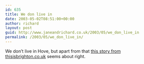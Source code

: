 ```yaml
---
id: 635
title: We don live in
date: 2003-05-02T08:51:00+00:00
author: richard
layout: post
guid: http://www.janeandrichard.co.uk/2003/05/we_don_live_in
permalink: /2003/05/we_don_live_in/
---
```

We don&#8217;t live in Hove, but apart from that [this story from thisisbrighton.co.uk](http://www.thisisbrighton.co.uk/brighton__hove/archive/2003/04/29/EVOLUTION30ZM.html) seems about right.